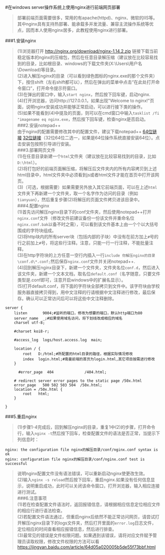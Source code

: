 #在windows server操作系统上使用nginx进行前端网页部署  
>部署前端页面需要很多，常用的有apache(httpd)、nginx、微软的IIS等。其中nginx具有支持热部署、能承载多并发流量、兼容主流操作系统等优点，因而本人使用nginx居多，此教程使用nginx进行部署。  

###1.安装nginx  
>(1)浏览器打开 http://nginx.org/download/nginx-1.14.2.zip 链接下载当前稳定版本的nginx的压缩包，然后在任意目录解压缩（建议放在比较容易找到的目录，比如根目录、windows的下载文件夹(X:\Users\用户名\Download)等目录。  
(2)进入解压nginx的目录（可以看到绿色图标的nginx.exe的那个文件夹）下，按住shift（左右shift都可以），然后在弹出的菜单中点击“在此处打开命令窗口”，打开命令提示符窗口。  
(3)在弹出的窗口中，输入`start nginx`，然后按下回车键，启动nginx.  
(4)打开浏览器，访问http://127.0.0.1，如果出现"Welcome to nginx!"页面，说明nginx安装成功并能够正常启动，可以进行接下类的操作。  
(5)如果不能看到(4)中提及的页面，则可以在cmd窗口中输入`tasklist /fi "imagename eq nginx.exe`，然后按下回车键，检查nginx是否启动。  
###2.安装notepad++  
>由于nginx的配置需要修改其中的配置文件，建议下载notepad++ [64位链接](https://notepad-plus-plus.org/repository/7.x/7.6.3/npp.7.6.3.Installer.x64.exe) [32位链接](https://notepad-plus-plus.org/repository/7.x/7.6.3/npp.7.6.3.Installer.exe)（32位64位二选一，如果是64位操作系统直接安装64位）。点击安装包按照引导进行安装。  
###3.部署网页文件  
>(1)在任意目录新建一个`html`文件夹（建议放在比较容易找到的目录，比如`D:\html`）。  
(2)将打包好的前端页面解压缩，将解压后文件夹内的所有内容拷贝到上述html目录中，html文件夹中必须看到js或者html文件才能在首页中打开该网页。  
(3)（可选，根据需要）如果需要另外放入其它前端页面，可以在上述`html`文件夹下再新建一个文件夹，取一个名字作为访问的目录（例如`tianyuan`），然后重复步骤(2)将解压的页面文件拷贝进该目录中。  
###4.配置nginx  
>(1)首先访问解压nginx目录下的conf文件夹，然后使用notepad++打开`nginx.conf`文件（修改文件前建议备份一份该文件并重命名位`nginx.conf.bak`以备不时之需），可以看到该文件基本上由一个个以大括号围成的字符块组成。  
(2)将http块内的所有server块（包括内部的子块）中没有在前方加上`#`号的行之前加上`#`号，将这些行注释。注意，只能一行一行注释，不能批量注释。  
(3)在http字符块的上方任意一空行内插入一行`include 你解压nginx的目录\conf.d\*.conf;`然后保存`nginx.conf`文件并关闭notepad++.  
(4)回到解压nginx目录下，新建一个文件夹，文件夹名位`conf.d`，然后进入该文件夹，新建一个文本文档，取名位`default.conf`（名字随意，只要文件类型是.conf即可，注意开启windows中的扩展名显示）。  
(5)打开default.conf，将下面的字符块全部拷贝到文件中。该字符块由学校服务器直接拷贝得到，用中文注释的行请根据中文注释进行修改，最后保存。确认可以正常访问后可以将这些中文注释删除。  
```
server {
    listen       9004;#监听的端口，修改为想要的端口，默认http端口为80
    server_name  _;#如果使用域名访问，将下划线改成相应的域名
	charset utf-8;

    #charset koi8-r;

    #access_log  logs/host.access.log  main;

    location / {
        root   D:/html;#所配置的html目录的路径，根据实际情况修改
        index  login.html;#南曼前端的首页为login.html,其它项目按需进行修改
    }

	  #error_page  404              /404.html;

    # redirect server error pages to the static page /50x.html
    error_page   500 502 503 504  /50x.html;
    location = /50x.html {
        root   html;
    }

}
```
###5.重启nginx  
>(1)步骤1-4完成后，回到解压nginx的目录，重复1中(2)的步骤，打开命令行，输入`nginx -t`然后按下回车，检查配置文件的语法是否正常，当提示下列信息时：  
```
nginx: the configuration file nginx的解压目录/conf/nginx.conf syntax is ok
nginx: configuration file nginx的解压目录/conf/nginx.conf test is successful
```
>说明nginx配置文件没有语法错误，可以重新启动nginx使更改生效。  
(2)输入`nginx -s reload`然后按下回车，重启nginx.如果没有任何信息显示，说明重启成功，此时可以关闭该命令窗口，打开浏览器，输入相应连接进行测试。  
###6.注意事项  
>(1)若在检查配置文件语法时，返回报错信息，请根据相应信息定位相应文件的相应行进行语法检查。  
(2)若配置文件语法通过，但重启nginx后依然不能正常访问网页，请尝试打开解压nginx目录下的logs文件夹，然后打开里面的`error.log`日志文件，定位相应的时间查看相应报错信息，然后进行排查。  
(3)最常见的错误是文件权限问题。如果遇到该错误，请将对应文件赋予管理员读取权限，修改文件权限的方法可以看 https://jingyan.baidu.com/article/64d05a020005b5de55f73bbf.html  
